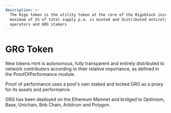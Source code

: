 ```yaml
---
description: >-
  The Rigo token is the utility token at the core of the Rigoblock incentives. A
  maximum of 2% of total supply p.a. is minted and distributed entirely to pools
  operators and GRG stakers
---
```


# GRG Token

New tokens mint is autonomous, fully transparent and entirely distributed to network contributors according to their relative importance, as defined in the ProofOfPerformance module.

Proof of performance uses a pool's own staked and locked GRG as a proxy for its assets and performance.

GRG has been deployed on the Ethereum Mainnet and bridged to Optimism, Base, Unichain, Bnb Chain, Arbitrum and Polygon.
